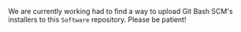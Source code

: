 We are currently working had to find a way to upload Git Bash SCM's installers to this `Software` repository. Please be patient!